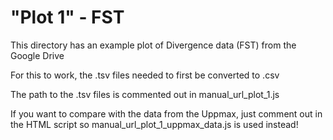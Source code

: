 # "Plot 1" - FST
This directory has an example plot of Divergence data (FST) from the Google Drive

For this to work, the .tsv files needed to first be converted to .csv

The path to the .tsv files is commented out in manual_url_plot_1.js

If you want to compare with the data from the Uppmax, just comment out in the HTML script so manual_url_plot_1_uppmax_data.js is used instead!
